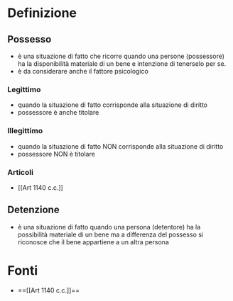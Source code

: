 # Definizione
## Possesso
- è una situazione di fatto che ricorre quando una persone (possessore) ha la disponibilità materiale di un bene e intenzione di tenerselo per se.
- è da considerare anche il fattore psicologico
### Legittimo
- quando la situazione di fatto corrisponde alla situazione di diritto
- possessore è anche titolare
### Illegittimo
- quando la situazione di fatto NON corrisponde alla situazione di diritto
- possessore NON è titolare
### Articoli
- [[Art 1140 c.c.]]
## Detenzione
- è una situazione di fatto quando una persona (detentore) ha la possibilità materiale di un bene ma a differenza del possesso si riconosce che il bene appartiene a un altra persona
# Fonti

- ==[[Art 1140 c.c.]]==